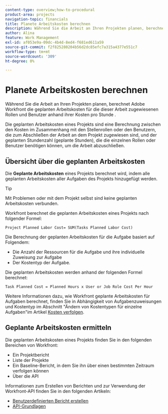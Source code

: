 ```yaml
---
content-type: overview;how-to-procedural
product-area: projects
navigation-topic: financials
title: Planete Arbeitskosten berechnen
description: Während Sie die Arbeit an Ihren Projekten planen, berechnet Adobe Workfront die geplanten Arbeitskosten für die dieser Arbeit zugewiesenen Rollen und Benutzer anhand ihrer Kosten pro Stunde .
author: Alina
feature: Work Management
exl-id: af053e9a-09dc-4b4d-8ed4-f681ed611a59
source-git-commit: f2f825280204b56d2dc85efc7a315a4377e551c7
workflow-type: tm+mt
source-wordcount: '309'
ht-degree: 0%

---
```


# Planete Arbeitskosten berechnen

Während Sie die Arbeit an Ihren Projekten planen, berechnet Adobe Workfront die geplanten Arbeitskosten für die dieser Arbeit zugewiesenen Rollen und Benutzer anhand ihrer Kosten pro Stunde .

Die geplanten Arbeitskosten eines Projekts sind eine Berechnung zwischen den Kosten im Zusammenhang mit den Stellenrollen oder den Benutzern, die zum Abschließen der Arbeit an dem Projekt zugewiesen sind, und der geplanten Stundenzahl (geplante Stunden), die die einzelnen Rollen oder Benutzer benötigen können, um die Arbeit abzuschließen.

## Übersicht über die geplanten Arbeitskosten

Die **Geplante Arbeitskosten** eines Projekts berechnet wird, indem alle geplanten Arbeitskosten aller Aufgaben des Projekts hinzugefügt werden.

>[!TIP]
>
>Mit Problemen oder mit dem Projekt selbst sind keine geplanten Arbeitskosten verbunden.

Workfront berechnet die geplanten Arbeitskosten eines Projekts nach folgender Formel:

```
Project Planned Labor Cost= SUM(Tasks Planned Labor Cost)
```

Die Berechnung der geplanten Arbeitskosten für die Aufgabe basiert auf Folgendem:

* Die Anzahl der Ressourcen für die Aufgabe und ihre individuelle Zuweisung zur Aufgabe
* Der Kostentyp der Aufgabe.

Die geplanten Arbeitskosten werden anhand der folgenden Formel berechnet:

```
Task Planned Cost = Planned Hours x User or Job Role Cost Per Hour
```

Weitere Informationen dazu, wie Workfront geplante Arbeitskosten für Aufgaben berechnet, finden Sie in Abhängigkeit von Aufgabenzuweisungen und Kostentyp im Abschnitt &quot;Ändern von Kostentypen für einzelne Aufgaben&quot;im Artikel [Kosten verfolgen](../../../manage-work/projects/project-finances/track-costs.md).

## Geplante Arbeitskosten ermitteln

Die geplanten Arbeitskosten eines Projekts finden Sie in den folgenden Bereichen von Workfront:

* Ein Projektbericht
* Liste der Projekte
* Ein Baseline-Bericht, in dem Sie ihn über einen bestimmten Zeitraum verfolgen können
* Über die API

Informationen zum Erstellen von Berichten und zur Verwendung der Workfront-API finden Sie in den folgenden Artikeln:

* [Benutzerdefinierten Bericht erstellen](../../../reports-and-dashboards/reports/creating-and-managing-reports/create-custom-report.md)
* [API-Grundlagen](../../../wf-api/general/api-basics.md)
